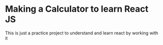 # Making a Calculator to learn React JS
This is just a practice project to understand and learn react by working with it